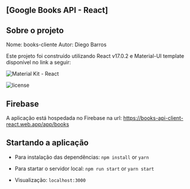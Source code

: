 ## [Google Books API - React]

## Sobre o projeto
Nome: books-cliente
Autor: Diego Barros

Este projeto foi construído utilizando React v17.0.2 e Material-UI template disponível no link a seguir:

![Material Kit - React](https://react-material-dashboard.devias.io/)

![license](https://img.shields.io/badge/license-MIT-blue.svg)

## Firebase

A aplicação está hospedada no Firebase na url: https://books-api-client-react.web.app/app/books

## Startando a aplicação

- Para instalação das dependências: `npm install` or `yarn`

- Para startar o servidor local: `npm run start` or `yarn start`

- Visualização: `localhost:3000`
